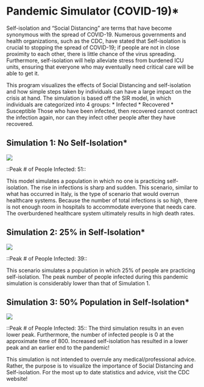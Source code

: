 # Pandemic Simulator (COVID-19)*
Self-isolation and “Social Distancing” are terms that have become synonymous with the spread of COVID-19. Numerous governments and health organizations, such as the CDC, have stated that Self-isolation is crucial to stopping the spread of COVID-19; if people are not in close proximity to each other, there is little chance of the virus spreading. Furthermore, self-isolation will help alleviate stress from burdened ICU units, ensuring that everyone who may eventually need critical care will be able to get it.

This program visualizes the effects of Social Distancing and self-isolation and how simple steps taken by individuals can have a large impact on the crisis at hand. The simulation is based off the SIR model, in which individuals are categorized into 4 groups:
    * Infected
    * Recovered
    * Susceptible
Those who have been infected, then recovered cannot contract the infection again, nor can they infect other people after they have recovered. 

## Simulation 1: No Self-Isolation*
![](_/FFA_2.png_)

::Peak # of People Infected: 51::

This model simulates a population in which no one is practicing self-isolation. The rise in infections is sharp and sudden. This scenario, similar to what has occurred in Italy, is the type of scenario that would overrun healthcare systems. Because the number of total infections is so high, there is not enough room in hospitals to accommodate everyone that needs care. The overburdened healthcare system ultimately results in high death rates. 

## Simulation 2: 25% in Self-Isolation*
![](_/isolation_4.png_)

::Peak # of People Infected: 39::

This scenario simulates a population in which 25% of people are practicing self-isolation. The peak number of people infected during this pandemic simulation is considerably lower than that of Simulation 1. 


## Simulation 3: 50% Population in Self-Isolation*
![](_/isolation_2.png_)

::Peak # of People Infected: 35::
The third simulation results in an even lower peak. Furthermore, the number of infected people is 0 at the approximate time of 800. Increased self-isolation has resulted in a lower peak and an earlier end to the pandemic!

This simulation is not intended to overrule any medical/professional advice. Rather, the purpose is to visualize the importance of Social Distancing and Self-isolation.  For the most up to date statistics and advice, visit the CDC website!
